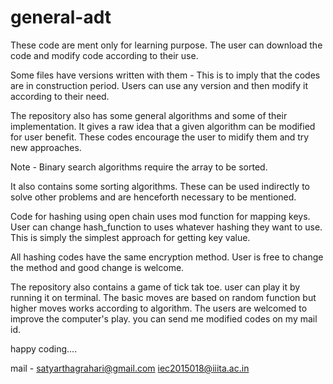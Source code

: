 # general-adt
These code are ment only for learning purpose.
The user can download the code and modify code according to their use.

Some files have versions written with them -
  This is to imply that the codes are in construction period.
  Users can use any version and then modify it according to their need.

The repository also has some general algorithms and some of their implementation. It gives a raw idea that a given algorithm can be modified for user benefit. These codes encourage the user to midify them and try new approaches.

Note - Binary search algorithms require the array to be sorted.

It also contains some sorting algorithms. These can be used indirectly to solve other problems and are henceforth necessary to be mentioned.

Code for hashing using open chain uses mod function for mapping keys. User can change hash_function to uses whatever hashing they want to use. This is simply the simplest approach for getting key value.

All hashing codes have the same encryption method. User is free to change the method and good change is welcome.

The repository also contains a game of tick tak toe. user can play it by running it on terminal. The basic moves are based on random function but higher moves works according to algorithm. The users are welcomed to improve the computer's play. you can send me modified codes on my mail id.

happy coding....

mail - satyarthagrahari@gmail.com
       iec2015018@iiita.ac.in
       
